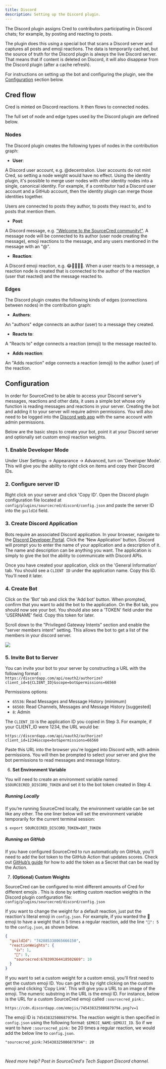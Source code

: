 ```yaml
---
title: Discord
description: Setting up the Discord plugin.
---
```


The Discord plugin assigns Cred to contributors participating in Discord chats;
for example, by posting and reacting to posts.

The plugin does this using a special bot that scans a Discord server and
captures all posts and emoji reactions. The data is temporarily cached, but the
source of truth for the Discord plugin is always the live Discord server. That
means that if content is deleted on Discord, it will also disappear from the
Discord plugin (after a cache refresh).

For instructions on setting up the bot and configuring the plugin, see the
[Configuration](#configuration) section below.

## Cred flow

Cred is minted on Discord reactions. It then flows to connected nodes.

The full set of node and edge types used by the Discord plugin are defined
below.

### Nodes

The Discord plugin creates the following types of nodes in the contribution
graph:

- **User**:

A Discord user account, e.g. @decentralion. User accounts do not mint Cred, so
setting a node weight would have no effect. Using the identity plugin, it's
possible to merge user nodes with other identity nodes into a single, canonical
identity. For example, if a contributor had a Discord user account and a GitHub
account, then the identity plugin can merge those identities together.

Users are connected to posts they author, to posts they react to, and to posts
that mention them.

- **Post**:

A Discord message, e.g.
["Welcome to the SourceCred community!"](https://discordapp.com/channels/453243919774253079/715770410955964477/715776215528505385).
A message node will be connected to its author (user node creating the message),
emoji reactions to the message, and any users mentioned in the message with an
"@".

- **Reaction**:

A Discord emoji reaction, e.g. 😂🌈💜🚀🤯. When a user reacts to a message, a
reaction node is created that is connected to the author of the reaction (user
that reacted) and the message reacted to.

### Edges

The Discord plugin creates the following kinds of edges (connections between
nodes) in the contribution graph:

- **Authors**:

An "authors" edge connects an author (user) to a message they created.

- **Reacts to**:

A "Reacts to" edge connects a reaction (emoji) to the message reacted to.

- **Adds reaction**:

An "Adds reaction" edge connects a reaction (emoji) to the author (user) of the
reaction.

## Configuration

In order for SourceCred to be able to access your Discord server's messages,
reactions and other data, it uses a simple bot whose only function is reading
messages and reactions in your server. Creating the bot and adding it to your
server will require admin permissions. You will also need to be logged into the
[Discord web app](https://discord.com/) with the same account with admin
permissions.

Below are the basic steps to create your bot, point it at your Discord server
and optionally set custom emoji reaction weights.

### 1. Enable Developer Mode

Under User Settings -> Appearance -> Advanced, turn on 'Developer Mode'. This
will give you the ability to right click on items and copy their Discord IDs.

### 2. Configure server ID

Right click on your server and click 'Copy ID'. Open the Discord plugin
configuration file located at `config/plugins/sourcecred/discord/config.json`
and paste the server ID into the `guildId` field.

### 3. Create Discord Application

Bots require an associated Discord application. In your browser, navigate to the
[Discord Developer Portal](https://discord.com/developers/applications). Click
the 'New Application' button. Discord will prompt you to enter the name of your
application and a description of it. The name and description can be anything
you want. The application is simply to give the bot the ability to communicate
with Discord APIs.

Once you have created your application, click on the 'General Information' tab.
You should see a `CLIENT ID` under the application name. Copy this ID. You'll
need it later.

### 4. Create Bot

Click on the 'Bot' tab and click the 'Add bot' button. When prompted, confirm
that you want to add the bot to the application. On the Bot tab, you should now
see your bot. You should also see a 'TOKEN' field under the 'USERNAME' field.
Copy this token for later.

Scroll down to the "Privileged Gateway Intents" section and enable the "server
members intent" setting. This allows the bot to get a list of the members in
your discord server.

![](/img/uploads/discord-setup-1.png)

### 5. Invite Bot to Server

You can invite your bot to your server by constructing a URL with the following
format :  
 `https://discordapp.com/api/oauth2/authorize?client_id=${CLIENT_ID}&scope=bot&permissions=66560`

Permissions options:

- `65536`: Read Messages and Message History (minimum)
- `66560`: Read Channels, Messages and Message History [suggested]
- `8`: Admin

The `CLIENT_ID` is the application ID you copied in Step 3. For example, if your
CLIENT_ID were 1234, the URL would be:

`https://discordapp.com/api/oauth2/authorize?client_id=1234&scope=bot&permissions=66560`

Paste this URL into the browser you're logged into Discord with, with admin
permissions. You will then be prompted to select your server and give the bot
permissions to read messages and message history.

6. **Set Environment Variable**

You will need to create an environment variable named
`$SOURCECRED_DISCORD_TOKEN` and set it to the bot token created in Step 4.

##### Running Locally

If you’re running SourceCred locally, the environment variable can be set like
any other. The one liner below will set the environment variable temporarily for
the current terminal session:

`$ export SOURCECRED_DISCORD_TOKEN=BOT_TOKEN`

##### Running on GitHub

If you have configured SourceCred to run automatically on GitHub, you'll need to
add the bot token to the GitHub Action that updates scores. Check out
[GitHub’s guide](https://docs.github.com/en/actions/configuring-and-managing-workflows/creating-and-storing-encrypted-secrets#creating-encrypted-secrets-for-a-repository)
for how to add the token as a Secret that can be read by the Action.

7.  **(Optional) Custom Weights**

SourceCred can be configured to mint different amounts of Cred for different
emojis . This is done by setting custom reaction weights in the Discord plugin
configuration file: `config/plugins/sourcecred/discord/config.json`

If you want to change the weight for a default reaction, just put the reaction's
literal emoji in `config.json`. For example, if you wanted the 💜 emoji to have
a weight that is 5 times a regular reaction, add the line `"💜": 5` to the
`config.json`, as shown below.

```json
{
  "guildId": "742885338065666150",
  "reactionWeights": {
    "👍": 1,
    "💜": 5,
    "sourcecred:678399364418502669": 10
  }
}
```

If you want to set a custom weight for a custom emoji, you'll first need to get
the custom emoji ID. You can get this by right clicking on the custom emoji and
clicking 'Copy Link'. This will give you a URL to an image of the emoji. The
numeric substring in the URL is the emoji ID. For instance, below is the URL for
a custom SourceCred emoji called `:sourcecred_pink:`.

`https://cdn.discordapp.com/emojis/745438325086879794.png?v=1`

The emoji ID is `745438325086879794`. The reaction weight is then specified in
`config.json` using the following format: `$EMOJI_NAME:$EMOJI_ID`. So if we want
to have `:sourcecred_pink:` be 20 times a regular reaction, we would add the
below line to `config.json`.

`"sourcecred_pink:745438325086879794": 20`

[yarn]: https://classic.yarnpkg.com/

<br/>

_Need more help? Post in SourceCred's Tech Support Discord channel._
